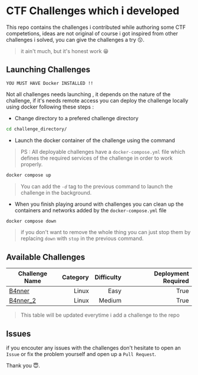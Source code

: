 # CTF Challenges which i developed
This repo contains the challenges i contributed while authoring some CTF competetions, ideas are not original of course i got inspired from other challenges i solved, you can give the challenges a try 😗.

> it ain't much, but it's honest work 😁

## Launching Challenges
`YOU MUST HAVE Docker INSTALLED !!`

Not all challenges needs launching , it depends on the nature of the challenge, if it's needs remote access you can deploy the challenge locally using docker following these steps :

- Change directory to a prefered challenge directory

```bash
cd challenge_directory/
```
- Launch the docker container of the challenge using the command
> PS : All deployable challenges have a `docker-compose.yml` file which defines the required services of the challenge in order to work properly.
```bash
docker compose up
```
> You can add the _`-d`_ tag to the previous command to launch the challenge in the background.

- When you finish playing around with challenges you can clean up the containers and networks added by the `docker-compose.yml` file
```bash
docker compose down
```
> if you don't want to remove the whole thing you can just stop them by replacing `down` with `stop` in the previous command.

## Available Challenges

|Challenge Name|Category|Difficulty|Deployment Required|
|-|-:|-:|-:|
|[B4nner](challenges/B4nner)|Linux|Easy|True
|[B4nner_2](challenges/B4nner_2)|Linux|Medium|True

> This table will be updated everytime i add a challenge to the repo

## Issues
if you encouter any issues with the challenges don't hesitate to open an `Issue` or fix the problem yourself and open up a `Pull Request`.

Thank you 😇.